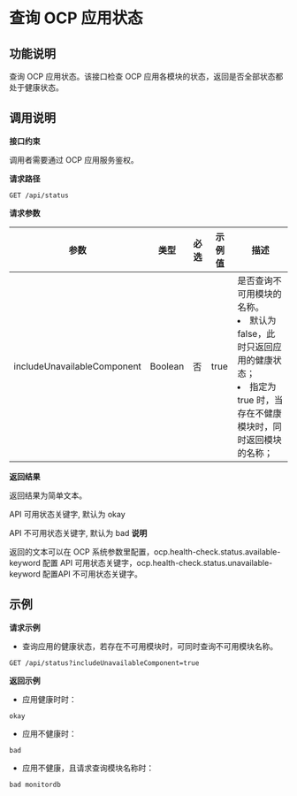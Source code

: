 查询 OCP 应用状态 
================================



**功能说明** 
-----------------------------

查询 OCP 应用状态。该接口检查 OCP 应用各模块的状态，返回是否全部状态都处于健康状态。

**调用说明** 
-----------------------------

**接口约束** 

调用者需要通过 OCP 应用服务鉴权。

**请求路径** 

`GET /api/status`

**请求参数** 


|             参数              |   类型    | 必选 | 示例值  |                                                                                        描述                                                                                         |
|-----------------------------|---------|----|------|-----------------------------------------------------------------------------------------------------------------------------------------------------------------------------------|
| includeUnavailableComponent | Boolean | 否  | true | 是否查询不可用模块的名称。  <li>默认为 false，此时只返回应用的健康状态；   </li>  <li>指定为 true 时，当存在不健康模块时，同时返回模块的名称；</li>     |



**返回结果** 

返回结果为简单文本。

API 可用状态关键字, 默认为 okay

API 不可用状态关键字, 默认为 bad
**说明**

返回的文本可以在 OCP 系统参数里配置，ocp.health-check.status.available-keyword 配置 API 可用状态关键字，ocp.health-check.status.unavailable-keyword 配置API 不可用状态关键字。

**示例** 
---------------------------

**请求示例** 

* 查询应用的健康状态，若存在不可用模块时，可同时查询不可用模块名称。

  




```code
GET /api/status?includeUnavailableComponent=true
```



**返回示例** 

* 应用健康时时：

  




```code
okay
```



* 应用不健康时：

  




```code
bad
```



* 应用不健康，且请求查询模块名称时：

  




```code
bad monitordb
```



